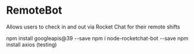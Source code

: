 # RemoteBot
Allows users to check in and out via Rocket Chat for their remote shifts


npm install googleapis@39 --save
npm i node-rocketchat-bot --save
npm install axios (testing)
